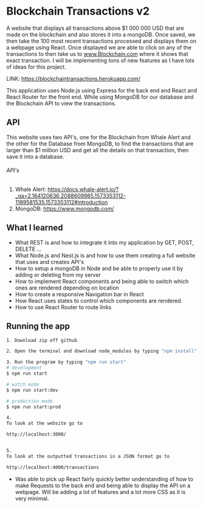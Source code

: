 # Blockchain Transactions v2
 A website that displays all transactions above $1 000 000 USD that are made on the blockchain and also stores it into a mongoDB. Once saved, we then take the 100 most recent transactions processed and displays them on a webpage using React. Once displayed we are able to click on any of the transactions to then take us to www.Blockchain.com where it shows that exact transaction. I will be implementing tons of new features as I have lots of ideas for this project.
 
 LINK: https://blockchaintransactions.herokuapp.com/
 
 This application uses Node.js using Express for the back end and React and React Router for the front end. While using MongoDB for our database and the Blockchain API to view the transactions.
 
## API
 This website uses two API's, one for the Blockchain from Whale Alert and the other for the Database from MongoDB, to find the transactions that are larger than $1 million USD and get all the details on that transaction, then save it into a database. 
 
###### API's
1. Whale Alert: https://docs.whale-alert.io/?_ga=2.164120636.2088609985.1573353112-1189581535.1573353112#introduction
2. MongoDB: https://www.mongodb.com/

## What I learned
* What REST is and how to integrate it into my application by GET, POST, DELETE ...
* What Node.js and Nest.js is and how to use them creating a full website that uses and creates API's
* How to setup a mongoDB in Node and be able to properly use it by adding or deleting from my server
* How to implement React components and being able to switch which ones are rendered depending on location
* How to create a responsive Navigation bar in React
* How React uses states to control which components are rendered.
* How to use React Router to route links

## Running the app

```bash
1. Download zip off github

2. Open the terminal and download node_modules by typing "npm install"

3. Run the program by typing "npm run start"
# development
$ npm run start 

# watch mode
$ npm run start:dev

# production mode
$ npm run start:prod

4.
To look at the website go to 

http://localhost:3000/


5.
To look at the outputted transactions in a JSON format go to

http://localhost:4000/transactions
```

* Was able to pick up React fairly quickly better understanding of how to make Requests to the back end and being able to display the API on a webpage. Will be adding a lot of features and a lot more CSS as it is very minimal.
